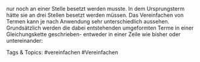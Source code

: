 nur noch an einer Stelle besetzt werden musste. In dem Ursprungsterm hätte sie an drei Stellen besetzt
werden müssen.
Das Vereinfachen von Termen kann je nach Anwendung sehr unterschiedlich aussehen. Grundsätzlich
werden die dabei entstehenden umgeformten Terme in einer Gleichungskette geschrieben- entweder
in einer Zeile wie bisher oder untereinander:

   Tags & Topics:
   #vereinfachen
   #Vereinfachen